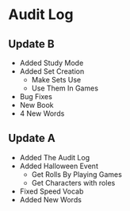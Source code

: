 # Audit Log
## Update B
- Added Study Mode
- Added Set Creation
    - Make Sets Use
    - Use Them In Games
- Bug Fixes
- New Book
- 4 New Words
## Update A
- Added The Audit Log
- Added Halloween Event
    - Get Rolls By Playing Games
    - Get Characters with roles
- Fixed Speed Vocab
- Added New Words
